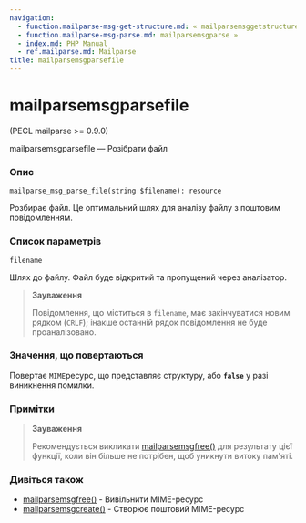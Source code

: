```yaml
---
navigation:
  - function.mailparse-msg-get-structure.md: « mailparsemsggetstructure
  - function.mailparse-msg-parse.md: mailparsemsgparse »
  - index.md: PHP Manual
  - ref.mailparse.md: Mailparse
title: mailparsemsgparsefile
---
```

# mailparsemsgparsefile

(PECL mailparse >= 0.9.0)

mailparsemsgparsefile — Розібрати файл

### Опис

```methodsynopsis
mailparse_msg_parse_file(string $filename): resource
```

Розбирає файл. Це оптимальний шлях для аналізу файлу з поштовим повідомленням.

### Список параметрів

`filename`

Шлях до файлу. Файл буде відкритий та пропущений через аналізатор.

> **Зауваження**
> 
> Повідомлення, що міститься в `filename`, має закінчуватися новим рядком (`CRLF`); інакше останній рядок повідомлення не буде проаналізовано.

### Значення, що повертаються

Повертає `MIME`ресурс, що представляє структуру, або **`false`** у разі виникнення помилки.

### Примітки

> **Зауваження**
> 
> Рекомендується викликати [mailparsemsgfree()](function.mailparse-msg-free.md) для результату цієї функції, коли він більше не потрібен, щоб уникнути витоку пам'яті.

### Дивіться також

-   [mailparsemsgfree()](function.mailparse-msg-free.md) - Вивільнити MIME-ресурс
-   [mailparsemsgcreate()](function.mailparse-msg-create.md) - Створює поштовий MIME-ресурс
